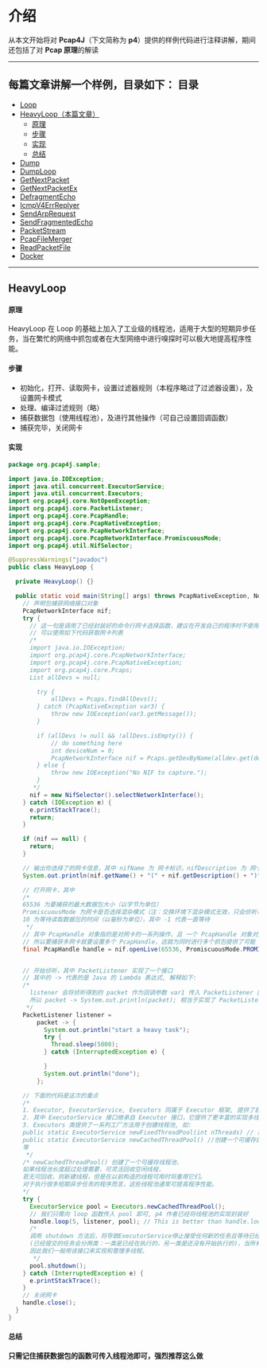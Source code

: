 介绍
======

从本文开始将对 **Pcap4J**（下文简称为 **p4**）提供的样例代码进行注释讲解，期间还包括了对 **Pcap 原理**的解读

****

每篇文章讲解一个样例，目录如下：
目录
-----
- [Loop](./2-sample-Loop.md)
- [HeavyLoop（本篇文章）](#HeavyLoop)
  - [原理](#原理)
  - [步骤](#步骤)
  - [实现](#实现)
  - [总结](#总结)
- [Dump](./4-sample-Dump.md)
- [DumpLoop](./5-sample-DumpLoop.md)
- [GetNextPacket](./6-sample-GetNextPacket.md)
- [GetNextPacketEx](./7-sample-GetNextPacketEx.md)
- [DefragmentEcho](./8-sample-DefragmentEcho.md)
- [IcmpV4ErrReplyer](./9-sample-IcmpV4ErrReplyer.md)
- [SendArpRequest](./10-sample-SendArpRequest.md)
- [SendFragmentedEcho](./11-sample-SendFragmentedEcho.md)
- [PacketStream](./12-sample-PacketStream.md)
- [PcapFileMerger](./13-sample-PcapFileMerger.md)
- [ReadPacketFile](./14-sample-ReadPacketFile.md)
- [Docker](./15-sample-Docker.md)

****

HeavyLoop
------

#### 原理 #####

HeavyLoop 在 Loop 的基础上加入了工业级的线程池，适用于大型的短期异步任务，当在繁忙的网络中抓包或者在大型网络中进行嗅探时可以极大地提高程序性能。

#### 步骤 #####

- 初始化，打开、读取网卡，设置过滤器规则（本程序略过了过滤器设置），及设置网卡模式
- 处理、编译过滤规则（略）
- 捕获数据包（使用线程池），及进行其他操作（可自己设置回调函数）
- 捕获完毕，关闭网卡

#### 实现 #####

```java
package org.pcap4j.sample;

import java.io.IOException;
import java.util.concurrent.ExecutorService;
import java.util.concurrent.Executors;
import org.pcap4j.core.NotOpenException;
import org.pcap4j.core.PacketListener;
import org.pcap4j.core.PcapHandle;
import org.pcap4j.core.PcapNativeException;
import org.pcap4j.core.PcapNetworkInterface;
import org.pcap4j.core.PcapNetworkInterface.PromiscuousMode;
import org.pcap4j.util.NifSelector;

@SuppressWarnings("javadoc")
public class HeavyLoop {

  private HeavyLoop() {}

  public static void main(String[] args) throws PcapNativeException, NotOpenException {
    // 声明包捕获网络接口对象
    PcapNetworkInterface nif;
    try {
      // 这一句是调用了已经封装好的命令行网卡选择函数，建议在开发自己的程序时不使用这个函数
      // 可以使用如下代码获取网卡列表
      /*
      import java.io.IOException;
      import org.pcap4j.core.PcapNetworkInterface;
      import org.pcap4j.core.PcapNativeException;
      import org.pcap4j.core.Pcaps;
      List allDevs = null;

        try {
            allDevs = Pcaps.findAllDevs();
        } catch (PcapNativeException var3) {
            throw new IOException(var3.getMessage());
        }

        if (allDevs != null && !allDevs.isEmpty()) {
            // do something here
            int deviceNum = 0;
            PcapNetworkInterface nif = Pcaps.getDevByName(alldev.get(deviceNum).getName());
        } else {
            throw new IOException("No NIF to capture.");
        }
       */
      nif = new NifSelector().selectNetworkInterface();
    } catch (IOException e) {
      e.printStackTrace();
      return;
    }

    if (nif == null) {
      return;
    }

    // 输出你选择了的网卡信息，其中 nifName 为 网卡标识，nifDescription 为 网卡显示名称
    System.out.println(nif.getName() + "(" + nif.getDescription() + ")");

    // 打开网卡，其中
    /*
    65536 为要捕获的最大数据包大小（以字节为单位）
    PromiscuousMode 为网卡是否选择混杂模式（注：交换环境下混杂模式无效，只会侦听本广播网段的数据包）
    10 为等待读取数据包的时间（以毫秒为单位），其中 -1 代表一直等待
     */
    // 其中 PcapHandle 对象指的是对网卡的一系列操作，且 一个 PcapHandle 对象对应抓一个网卡的报文
    // 所以要捕获多网卡就要设置多个 PcapHandle，这就为同时进行多个抓包提供了可能
    final PcapHandle handle = nif.openLive(65536, PromiscuousMode.PROMISCUOUS, 10);


    // 开始侦听，其中 PacketListener 实现了一个接口
    // 其中的 -> 代表的是 Java 的 Lambda 表达式, 解释如下:
    /*
      listener 会将侦听得到的 packet 作为回调参数 var1 传入 PacketListener 回调函数 void gotPacket(PcapPacket var1); 中
      所以 packet -> System.out.println(packet); 相当于实现了 PacketListener 接口, 其中实现的回调函数为 {} 中的代码
     */
    PacketListener listener =
        packet -> {
          System.out.println("start a heavy task");
          try {
            Thread.sleep(5000);
          } catch (InterruptedException e) {

          }
          System.out.println("done");
        };

    // 下面的代码是这次的重点
    /*
    1. Executor, ExecutorService, Executors 同属于 Executor 框架, 提供了启动, 管理和调度线程/线程池的接口和操作
    2. 其中 ExecutorService 接口继承自 Executor 接口，它提供了更丰富的实现多线程的方法, 比如其中包括了使用 shutdown 方法来平滑地关闭线程池
    3. Executors 类提供了一系列工厂方法用于创建线程池, 如:
    public static ExecutorService newFixedThreadPool(int nThreads) // 创建固定数目线程的线程池。
    public static ExecutorService newCachedThreadPool() //创建一个可缓存的线程池
    等
     */
    /* newCachedThreadPool() 创建了一个可缓存线程池，
    如果线程池长度超过处理需要，可灵活回收空闲线程，
    若无可回收，则新建线程，但是在以前构造的线程可用时将重用它们。
    对于执行很多短期异步任务的程序而言，这些线程池通常可提高程序性能。
    */
    try {
      ExecutorService pool = Executors.newCachedThreadPool();
      // 我们只需向 loop 函数传入 pool 即可, p4 作者已经将线程池的实现封装好
      handle.loop(5, listener, pool); // This is better than handle.loop(5, listener);
      /*
      调用 shutdown 方法后，将导致ExecutorService停止接受任何新的任务且等待已经提交的任务执行完成
      (已经提交的任务会分两类：一类是已经在执行的，另一类是还没有开始执行的)，当所有已经提交的任务执行完毕后将会关闭ExecutorService
      因此我们一般用该接口来实现和管理多线程。
       */
      pool.shutdown();
    } catch (InterruptedException e) {
      e.printStackTrace();
    }
    // 关闭网卡
    handle.close();
  }
}

```

#### 总结 #####

**只需记住捕获数据包的函数可传入线程池即可，强烈推荐这么做**